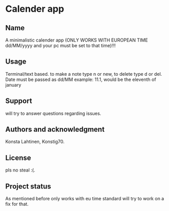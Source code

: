 # Calender app

## Name
A minimalistic calender app (ONLY WORKS WITH EUROPEAN TIME dd/MM/yyyy and your pc must be set to that time)!!!

## Usage
Terminal/text based. to make a note type n or new, to delete type d or del.
Date must be passed as dd/MM 
example: 11.1, would be the eleventh of january

## Support
will try to answer questions regarding issues.

## Authors and acknowledgment
Konsta Lahtinen, Konstig70.

## License 
pls no steal :(.

## Project status
As mentioned before only works with eu time standard will try to work on a fix for that.
